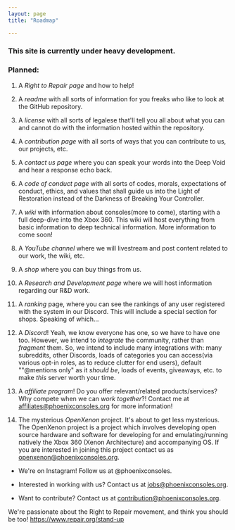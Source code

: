 ```yaml
---
layout: page
title: "Roadmap"

---
```




### This site is currently under heavy development. 

### Planned: 

1. A *Right to Repair page* and how to help!
2. A *readme* with all sorts of information for you freaks who like to look at the GitHub repository.

3. A *license* with all sorts of legalese that'll tell you all about what you can and cannot do with the information hosted within the repository.

4. A *contribution page* with all sorts of ways that you can contribute to us, our projects, etc.

5. A *contact us page* where you can speak your words into the Deep Void and hear a response echo back.

6. A *code of conduct page* with all sorts of codes, morals, expectations of conduct, ethics, and values that shall guide us into the Light of Restoration instead of the Darkness of Breaking Your Controller.

7. A *wiki* with information about consoles(more to come), starting with a full deep-dive into the Xbox 360. This wiki will host everything from basic information to deep technical information. More information to come soon!

8. A *YouTube channel* where we will livestream and post content related to our work, the wiki, etc.

9. A *shop* where you can buy things from us.

10. A *Research and Development page* where we will host information regarding our R&D work.

11. A *ranking* page, where you can see the rankings of any user registered with the system in our Discord. This will include a special section for shops. Speaking of which...

12. A *Discord*! Yeah, we know everyone has one, so we have to have one too. However, we intend to *integrate* the community, rather than *fragment* them. So, we intend to include many integrations with: many subreddits, other Discords, loads of categories you can access(via various opt-in roles, as to reduce clutter for end users), default ""@mentions only" as it *should be*, loads of events, giveaways, etc. to make *this* server worth your time.

13. A *affiliate program*! Do you offer relevant/related products/services? Why compete when we can *work together*?! Contact me at affiliates@phoenixconsoles.org for more information!

14. The mysterious *OpenXenon* project. It's about to get less mysterious. The OpenXenon project is a project which involves developing open source hardware and software for developing for and emulating/running natively the Xbox 360 (Xenon Architecture) and accompanying OS. If you are interested in joining this project contact us as openxenon@phoenixconsoles.org.




- We're on Instagram! Follow us at @phoenixconsoles.

- Interested in working with us? Contact us at jobs@phoenixconsoles.org.

- Want to contribute? Contact us at contribution@phoenixconsoles.org.


We're passionate about the Right to Repair movement, and think you should be too! https://www.repair.org/stand-up